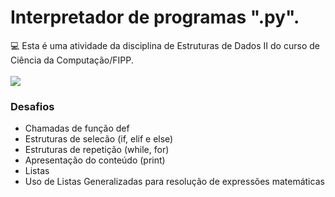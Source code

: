 # Interpretador de programas ".py".

<div>
  💻 Esta é uma atividade da disciplina de Estruturas de Dados II do curso de Ciência da Computação/FIPP.
</div>
<br>
<img src="https://camo.githubusercontent.com/7f18ec34e2ad1778ac9e9c17fdf47ff3abd1b6bee599eb81d352a9193d579384/687474703a2f2f696d672e736869656c64732e696f2f7374617469632f76313f6c6162656c3d535441545553266d6573736167653d454d253230444553454e564f4c56494d454e544f26636f6c6f723d475245454e267374796c653d666f722d7468652d6261646765">
<div>
  <h3>Desafios</h3>
  <ul>
    <li>Chamadas de função def</li>
    <li>Estruturas de selecão (if, elif e else)</li>
    <li>Estruturas de repetição (while, for)</li>
    <li>Apresentação do conteúdo (print)</li>
    <li>Listas</li>
    <li>Uso de Listas Generalizadas para resolução de expressões matemáticas</li>
  </ul>
</div>
